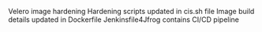 Velero image hardening
Hardening scripts updated in cis.sh file
Image build details updated in Dockerfile
Jenkinsfile4Jfrog contains CI/CD pipeline
